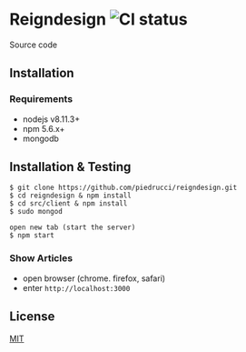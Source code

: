 # Reigndesign ![CI status](https://img.shields.io/badge/build-passing-brightgreen.svg)

Source code 

## Installation

### Requirements
* nodejs v8.11.3+
* npm 5.6.x+
* mongodb


## Installation & Testing

```
$ git clone https://github.com/piedrucci/reigndesign.git
$ cd reigndesign & npm install
$ cd src/client & npm install
$ sudo mongod

open new tab (start the server)
$ npm start

```

### Show Articles 

* open browser (chrome. firefox, safari)
* enter 
`
http://localhost:3000
`


## License
[MIT](https://choosealicense.com/licenses/mit/)
